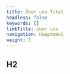 ```yaml
---
title: Über uns Titel
headless: false
keywords: []
linkTitle: über uns
navigation: Hauptmenü
weight: 5
---
```


## H2
